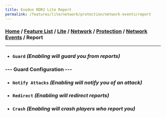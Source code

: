 ```yaml
---
title: Exodus RDR2 Lite Report
permalink: /features/lite/network/protection/network-events/report
---
```

### [Home](/) / [Feature List](/features) / [Lite](/features/lite) / [Network](/features/lite/network) / [Protection](/features/lite/network/protection) / [Network Events](/features/lite/network/protection/network-events) / Report
---
- ### `Guard` *(Enabling will guard you from reports)*
### --- Guard Configuration ---
- ### `Notify Attacks` *(Enabling will notify you of an attack)*
- ### `Redirect` *(Enabling will redirect reports)*
- ### `Crash` *(Enabling will crash players who report you)*
